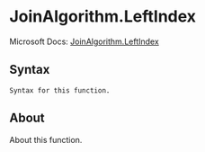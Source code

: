 ---
---

# JoinAlgorithm.LeftIndex

Microsoft Docs: [JoinAlgorithm.LeftIndex](https://docs.microsoft.com/en-us/powerquery-m/joinalgorithm-leftindex)

## Syntax

```powerquery-m
Syntax for this function.
```

## About

About this function.


